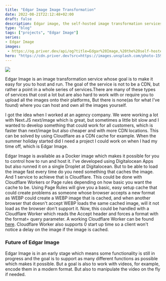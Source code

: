 ```yaml
---
title: "Edgar Image Image Transformation"
date: 2022-08-21T22:12:48+02:00
draft: false
description: Edgar image, the self-hosted image transformation services.
type: "blog"
tags: ["projects", "Edgar Image"]
series:
- Edgar Image
images:
 - https://og.priver.dev/api/og?title=Edgar%20Image,%20the%20self-hosted%20image%20transformation%20service
hero: "https://cdn.priver.dev?src=https://images.unsplash.com/photo-1591710668263-bee1e9db2a26&h=400&fit=fill&w=700&q=100"
---
```

![](https://cdn.priver.dev?src=https://images.unsplash.com/photo-1591710668263-bee1e9db2a26&h=400&fit=fill&w=700&q=70)

Edgar Image is an image transformation service whose goal is to make it easy for you to host and run. The goal of the service is not to be a CDN, but rather a point in a whole series of services.There are many of these types of services that cost a lot but are also hard to work with or require you to upload all the images onto their platforms, But there is none(as for what I've found) where you can host and own all the images yourself. 

I got the idea when I worked at an agency company. We were working a lot with Next.JS next/image which is great, but sometimes a little bit slow and I wanted to develop something that could work for all customers, which is faster than next/image but also cheaper and with more CDN locations. This can be solved by using Cloudflare as a CDN cache for example. When the summer holiday started did I need a project I could work on when I had my time off, which is Edgar Image.

Edgar Image is available as a Docker image which makes it possible for you to control how to run and host it. I've developed using Digitalocean Apps but also runned it on a single Droplet at Digitalocean. But to be able to load the image fast every time do you need something that caches the image. And 1 service to achieve that is Cloudflare. This could be done with Cloudflare Workers or Page rules depending on how basic you want the cache to be. Using Page Rules will give you a basic, easy setup cache that could create problems as someone whose browser accepts a new format as WEBP could create a WEBP image that is cached, and when another browser that doesn't accept WEBP loads the same cached image, will it not load as the browser don't support it. Now, this could be handled with a Cloudflare Worker which reads the Accept header and forces a format with the format= query parameter. A working Cloudflare Worker can be found [here](https://github.com/edgar-image/cacheing/tree/main/examples/cloudflare-worker).
Cloudflare Worker also supports 0 start up time so a client won't notice a delay on the image if the image is cached.

### Future of Edgar Image

Edgar Image is in an early stage which means some functionality is still in progress and the goal is to support as many different functions as possible which makes it possible. But a goal is also to work with videos, for example, encode them in a modern format. But also to manipulate the video on the fly if needed.
